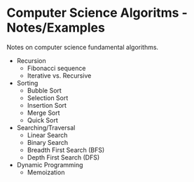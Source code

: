 # Computer Science Algoritms - Notes/Examples

Notes on computer science fundamental algorithms.

* Recursion
    * Fibonacci sequence
    * Iterative vs. Recursive
* Sorting
    * Bubble Sort
    * Selection Sort
    * Insertion Sort
    * Merge Sort
    * Quick Sort
* Searching/Traversal
    * Linear Search
    * Binary Search
    * Breadth First Search (BFS)
    * Depth First Search (DFS)
* Dynamic Programming
    * Memoization